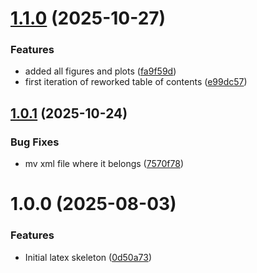 # [1.1.0](https://github.com/MA-DOS/ThesisDocument/compare/v1.0.1...v1.1.0) (2025-10-27)


### Features

* added all figures and plots ([fa9f59d](https://github.com/MA-DOS/ThesisDocument/commit/fa9f59d2a8e17542712d314acf6df1a1ccb53390))
* first iteration of reworked table of contents ([e99dc57](https://github.com/MA-DOS/ThesisDocument/commit/e99dc5798ed00ce25cc74eb1c586429d818068f4))

## [1.0.1](https://github.com/MA-DOS/ThesisDocument/compare/v1.0.0...v1.0.1) (2025-10-24)


### Bug Fixes

* mv xml file where it belongs ([7570f78](https://github.com/MA-DOS/ThesisDocument/commit/7570f78b5ec41a29b541be322bb5bb0c1cd94fe2))

# 1.0.0 (2025-08-03)


### Features

* Initial latex skeleton ([0d50a73](https://github.com/MA-DOS/ThesisDocument/commit/0d50a73393a8a91784b4a0b8bd3f63853cd3cff7))
